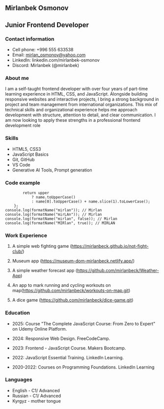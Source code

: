 ## Mirlanbek Osmonov

## Junior Frontend Developer

### Contact information

- Cell phone: +996 555 633538
- Email: mirlan_osmonov@yahoo.com
- LinkedIn: linkedin.com/mirlanbek-osmonov
- Discord: Mirlanbek (@mirlanbek)

### About me

I am a self-taught frontend developer with over four years of part-time learning experience in HTML, CSS, and JavaScript. Alongside building responsive websites and interactive projects, I bring a strong background in project and team management from international organizations. This mix of technical skills and organizational experience helps me approach development with structure, attention to detail, and clear communication. I am now looking to apply these strengths in a professional frontend development role

### Skills

- HTML5, CSS3
- JavaScript Basics
- Git, GitHub
- VS Code
- Generative AI Tools, Prompt generation

### Code example

```const formatName = function (name, upper = false) {
        return upper
            ? name.toUpperCase()
            : name[0].toUpperCase() + name.slice(1).toLowerCase();
    };
console.log(formatName("mirlan")); // Mirlan
console.log(formatName("mirLAn")); // Mirlan
console.log(formatName("mirlan", false)); // Mirlan
console.log(formatName("MIRlan", true)); // MIRLAN
```

### Work Experience

1. A simple web fighting game (https://mirlanbeck.github.io/not-fight-club/)

2. Museum app (https://museum-dom-mirlanbeck.netlify.app/)

3. A simple weather forecast app (https://github.com/mirlanbeck/Weather-App)

4. An app to mark running and cycling workouts on map(https://github.com/mirlanbeck/workouts-on-map.git)

5. A dice game (https://github.com/mirlanbeck/dice-game.git)

### Education

- 2025: Course "The Complete JavaScript Course: From Zero to Expert" on Udemy Online Platform.

- 2024: Responsive Web Design. FreeCodeCamp.

- 2023: Frontend - JavaScript Course. Makers Bootcamp.

- 2022: JavaScript Essential Training. LinkedIn Learning.

- 2020-2022: Courses on Programming Foundations. LinkedIn Learning

### Languages

- English - C1/ Advanced
- Russian - C1/ Advanced
- Kyrgyz - mother tongue

